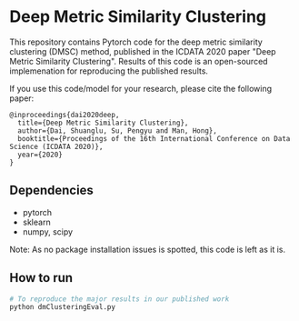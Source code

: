 # Deep Metric Similarity Clustering

This repository contains Pytorch code for the deep metric similarity clustering (DMSC) method, published in the ICDATA 2020 paper "Deep Metric Similarity Clustering". Results of this code is an open-sourced implemenation for reproducing the published results.

If you use this code/model for your research, please cite the following paper:
```
@inproceedings{dai2020deep,
  title={Deep Metric Similarity Clustering},
  author={Dai, Shuanglu, Su, Pengyu and Man, Hong},
  booktitle={Proceedings of the 16th International Conference on Data Science (ICDATA 2020)},
  year={2020}
}
```

## Dependencies

- pytorch
- sklearn
- numpy, scipy

Note: As no package installation issues is spotted, this code is left as it is. 

## How to run

```bash
# To reproduce the major results in our published work
python dmClusteringEval.py
```



